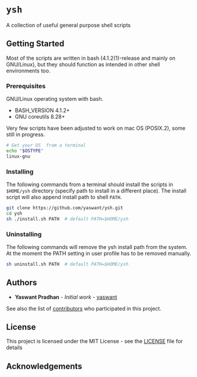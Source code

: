 # `ysh`
A collection of useful general purpose shell scripts

## Getting Started

Most of the scripts are written in bash (4.1.2(1)-release and mainly on GNU/Linux),
but they should function as intended in other shell environments too.

### Prerequisites

GNU/Linux operating system with bash.

* BASH_VERSION 4.1.2+
* GNU coreutils 8.28+

Very few scripts have been adjusted to work on mac OS (POSIX.2), some still in progress.

```sh
# Get your OS  from a terminal
echo "$OSTYPE"
linux-gnu
```

### Installing
The following commands from a terminal should install the scripts in `$HOME/ysh` directory (specify path to install in a different place). The install script will also append install path to shell `PATH`.

```sh
git clone https://github.com/yaswant/ysh.git
cd ysh
sh ./install.sh PATH  # default PATH=$HOME/ysh
```

### Uninstalling
The following commands will remove the ysh install path from the system.  At the moment the PATH setting in user profile has to be removed manually.

```sh
sh uninstall.sh PATH  # default PATH=$HOME/ysh
```
<!-- ## Running the tests


### Break down into end to end tests


### And coding style tests


## Deployment


## Built With


## Contributing


## Versioning
-->

## Authors

* **Yaswant Pradhan** - *Initial work* - [yaswant](https://github.com/yaswant)

See also the list of [contributors](https://github.com/yaswant/ysh/contributors) who participated in this project.

## License

This project is licensed under the MIT License - see the [LICENSE](LICENSE) file for details

## Acknowledgements
